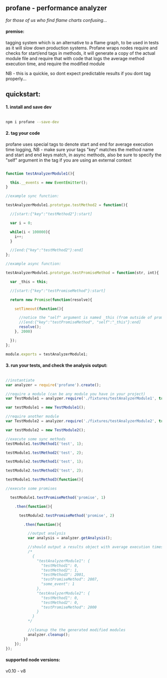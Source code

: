profane - performance analyzer
----------------

*for those of us who find flame charts confusing...*

#### premise:
tagging system which is an alternative to a flame graph, to be used in tests as it will slow down production systems. Profane wraps nodes require and checks for start/end tags in methods, it will generate a copy of the actual module file and require that with code that logs the average method execution time, and require the modified module

NB - this is a quickie, so dont expect predictable results if you dont tag properly...

## quickstart:

#### 1. install and save dev

```bash

npm i profane --save-dev

```

#### 2. tag your code

profane uses special tags to denote start and end for average execution time logging, NB - make sure your tags "key" matches the method name and start and end keys match, in async methods, also be sure to specify the "self" argument in the tag if you are using an external context

```javascript

function testAnalyzerModule1(){

  this.__events = new EventEmitter();
}

//example sync function:

testAnalyzerModule1.prototype.testMethod2 = function(){

  //[start:{"key":"testMethod2"}:start]

  var i = 0;

  while(i < 100000){
    i++;
  }

  //[end:{"key":"testMethod2"}:end]
};

//example async function:

testAnalyzerModule1.prototype.testPromiseMethod = function(str, int){

  var _this = this;

  //[start:{"key":"testPromiseMethod"}:start]

  return new Promise(function(resolve){

    setTimeout(function(){

      //notice the "self" argument is named _this (from outside of promise above)
      //[end:{"key":"testPromiseMethod", "self":"_this"}:end]
      resolve();
    }, 2000)

  });
};

module.exports = testAnalyzerModule1;

```

#### 3. run your tests, and check the analysis output:

```javascript

//instantiate
var analyzer = require('profane').create();

//require a module (can be any module you have in your project)
var TestModule1 = analyzer.require('./fixtures/testAnalyzerModule1', true);

var testModule1 = new TestModule1();

//require another module
var TestModule2 = analyzer.require('./fixtures/testAnalyzerModule2', true);

var testModule2 = new TestModule2();

//execute some sync methods
testModule1.testMethod1('test', 1);

testModule1.testMethod2('test', 2);

testModule2.testMethod1('test', 1);

testModule2.testMethod2('test', 2);

testModule1.testMethod3(function(){

//execute some promises

  testModule1.testPromiseMethod('promise', 1)

    .then(function(){

      testModule2.testPromiseMethod('promise', 2)

        .then(function(){

          //output analysis
          var analysis = analyzer.getAnalysis();

          //should output a results object with average execution times for your class and methods
          /*
            {
              "testAnalyzerModule1": {
                "testMethod1": 0,
                "testMethod2": 1,
                "testMethod3": 2001,
                "testPromiseMethod": 2007,
                "some_event": 1
              },
              "testAnalyzerModule2": {
                "testMethod1": 0,
                "testMethod2": 0,
                "testPromiseMethod": 2000
              }
            }
          */

          //cleanup the the generated modified modules
          analyzer.cleanup();
        })
    });
});
```

#### supported node versions:

v0.10 - v8